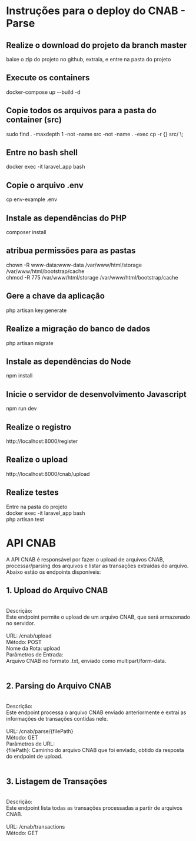 # <h1>Instruções para o deploy do CNAB - Parse</h1>

<h2>Realize o download do projeto da branch master</h2>
baixe o zip do projeto no github, extraia, e entre na pasta do projeto

<h2>Execute os containers</h2>
docker-compose up --build -d

<h2>Copie todos os arquivos para a pasta do container (src)</h2>
sudo find . -maxdepth 1 -not -name src -not -name . -exec cp -r {} src/ \;

<h2>Entre no bash shell</h2>
docker exec -it laravel_app bash

<h2>Copie o arquivo .env</h2>
cp env-example .env

<h2>Instale as dependências do PHP</h2>
composer install

<h2>atribua permissões para as pastas</h2>
chown -R www-data:www-data /var/www/html/storage /var/www/html/bootstrap/cache<br>
chmod -R 775 /var/www/html/storage /var/www/html/bootstrap/cache

<h2>Gere a chave da aplicação</h2>
php artisan key:generate

<h2>Realize a migração do banco de dados</h2>
php artisan migrate

<h2>Instale as dependências do Node</h2>
npm install

<h2>Inicie o servidor de desenvolvimento Javascript</h2>
npm run dev

<h2>Realize o registro</h2>
http://localhost:8000/register

<h2>Realize o upload</h2>
http://localhost:8000/cnab/upload

<h2>Realize testes</h2>
Entre na pasta do projeto<br>
docker exec -it laravel_app bash<br>
php artisan test

<h1>API CNAB</h1>
A API CNAB é responsável por fazer o upload de arquivos CNAB, processar/parsing dos arquivos e listar as transações extraídas do arquivo. Abaixo estão os endpoints disponíveis:

<h2>1. Upload do Arquivo CNAB</h2><br>
Descrição:<br>
Este endpoint permite o upload de um arquivo CNAB, que será armazenado no servidor.<br>
<br>
URL: /cnab/upload<br>
Método: POST<br>
Nome da Rota: upload<br>
Parâmetros de Entrada:<br>
Arquivo CNAB no formato .txt, enviado como multipart/form-data.<br>
<br>
<h2>2. Parsing do Arquivo CNAB</h2><br>
Descrição:<br>
Este endpoint processa o arquivo CNAB enviado anteriormente e extrai as informações de transações contidas nele.<br>
<br>
URL: /cnab/parse/{filePath}<br>
Método: GET<br>
Parâmetros de URL:<br>
{filePath}: Caminho do arquivo CNAB que foi enviado, obtido da resposta do endpoint de upload.<br>
<br>
<h2>3. Listagem de Transações</h2><br>
Descrição:<br>
Este endpoint lista todas as transações processadas a partir de arquivos CNAB.<br>
<br>
URL: /cnab/transactions<br>
Método: GET

